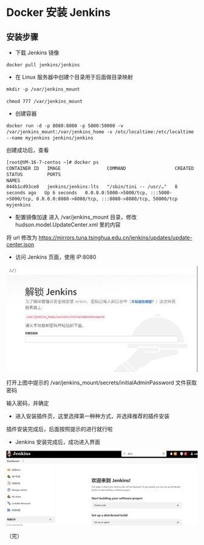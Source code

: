# Docker 安装 Jenkins 

## 安装步骤

+ 下载 Jenkins 镜像
```shell script
docker pull jenkins/jenkins
```
+ 在 Linux 服务器中创建个目录用于后面做目录映射
```shell script
mkdir -p /var/jenkins_mount

chmod 777 /var/jenkins_mount
```

+ 创建容器
```shell script
docker run -d -p 8080:8080 -p 5000:50000 -v /var/jenkins_mount:/var/jenkins_home -v /etc/localtime:/etc/localtime --name myjenkins jenkins/jenkins
```
创建成功后，查看
```shell script
[root@VM-16-7-centos ~]# docker ps
CONTAINER ID   IMAGE                 COMMAND                  CREATED         STATUS         PORTS                                                                                             NAMES
044b1cd93ce8   jenkins/jenkins:lts   "/sbin/tini -- /usr/…"   8 seconds ago   Up 6 seconds   0.0.0.0:5000->5000/tcp, :::5000->5000/tcp, 0.0.0.0:8080->8080/tcp, :::8080->8080/tcp, 50000/tcp   myjenkins
```

+ 配置镜像加速
进入 /var/jenkins_mount 目录，修改 hudson.model.UpdateCenter.xml 里的内容

将 url 修改为 https://mirrors.tuna.tsinghua.edu.cn/jenkins/updates/update-center.json

+ 访问 Jenkins 页面，使用 IP:8080

![jenkins](./images/jenkins1.png)

打开上图中提示的 /var/jenkins_mount/secrets/initialAdminPassword 文件获取密码

输入密码，并确定

+ 进入安装插件页，这里选择第一种种方式，并选择推荐的插件安装

插件安装完成后，后面按照提示的进行就行啦

+ Jenkins 安装完成后，成功进入界面

![jenkins](./images/jenkins2.png)

（完）